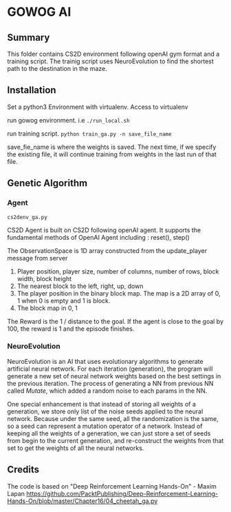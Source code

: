 # GOWOG AI

## Summary

This folder contains CS2D environment following openAI gym format and a training script. The trainig script uses NeuroEvolution to find the shortest path to the destination in the maze.

## Installation

Set a python3 Environment with virtualenv. Access to virtualenv

run gowog environment. i.e `./run_local.sh`

run training script. `python train_ga.py -n save_file_name`

save_fie_name is where the weights is saved. The next time, if we specify the existing file, it will continue training from weights in the last run of that file.

## Genetic Algorithm

### Agent

`cs2denv_ga.py`

CS2D Agent is built on CS2D following openAI agent. It supports the fundamental methods of OpenAI Agent including : reset(), step()

The ObservationSpace is 1D array constructed from the update_player message from server
1. Player position, player size, number of columns, number of rows, block width, block height
2. The nearest block to the left, right, up, down
3. The player position in the binary block map. The map is a 2D array of 0, 1 when 0 is empty and 1 is block.
4. The block map in 0, 1

The Reward is the 1 / distance to the goal. If the agent is close to the goal by 100, the reward is 1 and the episode finishes.

### NeuroEvolution

NeuroEvolution is an AI that uses evolutionary algorithms to generate artificial neural network. For each iteration (generation), the program will generate a new set of neural network weights based on the best settings in the previous iteration. The process of generating a NN from previous NN called *Mutate*, which added a random noise to each params in the NN.

One special enhancement is that instead of storing all weights of a generation, we store only list of the noise seeds applied to the neural network. Because under the same seed, all the randomization is the same, so a seed can represent a mutation operator of a network. Instead of keeping all the weights of a generation, we can just store a set of seeds from begin to the current generation, and re-construct the weights from that set to get the weights of all the neural networks.

## Credits

The code is based on "Deep Reinforcement Learning Hands-On" - Maxim Lapan
https://github.com/PacktPublishing/Deep-Reinforcement-Learning-Hands-On/blob/master/Chapter16/04_cheetah_ga.py
